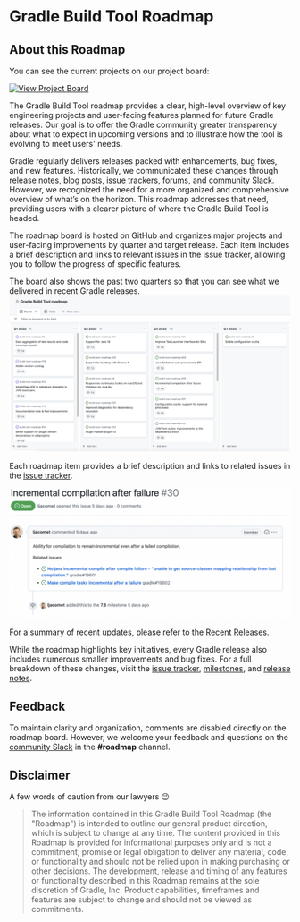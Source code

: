 # Gradle Build Tool Roadmap

## About this Roadmap

You can see the current projects on our project board:

[![View Project Board](https://img.shields.io/badge/View%20Project%20Board-008CBA?style=flat&logo=github&logoColor=white)](https://github.com/orgs/gradle/projects/31/views/1)

The Gradle Build Tool roadmap provides a clear, high-level overview of key engineering projects and user-facing features planned for future Gradle releases. Our goal is to offer the Gradle community greater transparency about what to expect in upcoming versions and to illustrate how the tool is evolving to meet users' needs.

Gradle regularly delivers releases packed with enhancements, bug fixes, and new features. Historically, we communicated these changes through [release notes](https://gradle.org/releases/), [blog posts](https://blog.gradle.org/), [issue trackers](https://github.com/gradle/gradle/issues), [forums](https://discuss.gradle.org/), and [community Slack](https://gradle-community.slack.com/). However, we recognized the need for a more organized and comprehensive overview of what’s on the horizon. This roadmap addresses that need, providing users with a clearer picture of where the Gradle Build Tool is headed.

The roadmap board is hosted on GitHub and organizes major projects and user-facing improvements by quarter and target release. Each item includes a brief description and links to relevant issues in the issue tracker, allowing you to follow the progress of specific features.

The board also shows the past two quarters so that you can see what we delivered in recent Gradle releases.
![Board image](/images/image.png)

Each roadmap item provides a brief description and links to related issues in the [issue tracker](https://github.com/gradle/gradle/issues).

![alt text](/images/issue-image.png)

For a summary of recent updates, please refer to the [Recent Releases](https://github.com/orgs/gradle/projects/31/views/8).

While the roadmap highlights key initiatives, every Gradle release also includes numerous smaller improvements and bug fixes. For a full breakdown of these changes, visit the [issue tracker](https://github.com/gradle/gradle/issues), [milestones](https://github.com/gradle/gradle/milestones), and [release notes](https://gradle.org/releases/).


## Feedback
To maintain clarity and organization, comments are disabled directly on the roadmap board. However, we welcome your feedback and questions on the [community Slack](https://gradle-community.slack.com) in the **#roadmap** channel.

## Disclaimer

A few words of caution from our lawyers :wink:

> The information contained in this Gradle Build Tool Roadmap (the "Roadmap") is intended to outline our general product direction, which is subject to change at any time. The content provided in this Roadmap is provided for informational purposes only and is not a commitment, promise or legal obligation to deliver any material, code, or functionality and should not be relied upon in making purchasing or other decisions. The development, release and timing of any features or functionality described in this Roadmap remains at the sole discretion of Gradle, Inc. Product capabilities, timeframes and features are subject to change and should not be viewed as commitments.